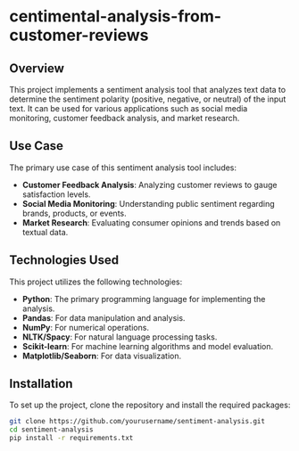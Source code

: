 # centimental-analysis-from-customer-reviews


## Overview

This project implements a sentiment analysis tool that analyzes text data to determine the sentiment polarity (positive, negative, or neutral) of the input text. It can be used for various applications such as social media monitoring, customer feedback analysis, and market research.

## Use Case

The primary use case of this sentiment analysis tool includes:

- **Customer Feedback Analysis**: Analyzing customer reviews to gauge satisfaction levels.
- **Social Media Monitoring**: Understanding public sentiment regarding brands, products, or events.
- **Market Research**: Evaluating consumer opinions and trends based on textual data.

## Technologies Used

This project utilizes the following technologies:

- **Python**: The primary programming language for implementing the analysis.
- **Pandas**: For data manipulation and analysis.
- **NumPy**: For numerical operations.
- **NLTK/Spacy**: For natural language processing tasks.
- **Scikit-learn**: For machine learning algorithms and model evaluation.
- **Matplotlib/Seaborn**: For data visualization.

## Installation

To set up the project, clone the repository and install the required packages:

```bash
git clone https://github.com/yourusername/sentiment-analysis.git
cd sentiment-analysis
pip install -r requirements.txt
